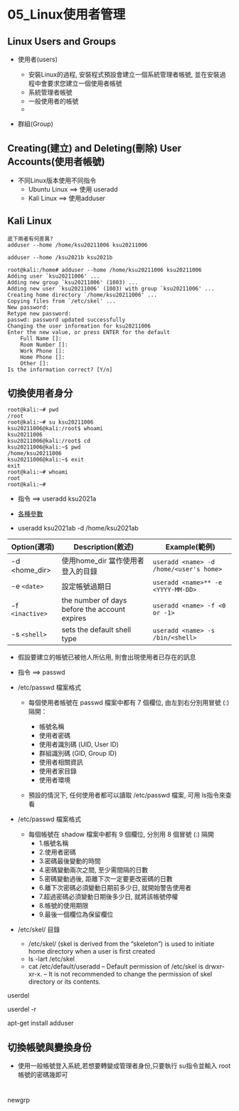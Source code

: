 # 05_Linux使用者管理

## Linux Users and Groups

- 使用者(users)
  - 安裝Linux的過程, 安裝程式預設會建立一個系統管理者帳號, 並在安裝過程中會要求您建立一個使用者帳號
  - 系統管理者帳號
  - 一般使用者的帳號  
  - 
 

- 群組(Group)
 
 
## Creating(建立) and Deleting(刪除) User Accounts(使用者帳號)
- 不同Linux版本使用不同指令
  - Ubuntu Linux  ==> 使用 useradd
  - Kali Linux  ==> 使用adduser

## Kali Linux
```
底下兩者有何差異?
adduser --home /home/ksu20211006 ksu20211006

adduser --home /ksu2021b ksu2021b
```
```
root@kali:/home# adduser --home /home/ksu20211006 ksu20211006
Adding user `ksu20211006' ...
Adding new group `ksu20211006' (1003) ...
Adding new user `ksu20211006' (1003) with group `ksu20211006' ...
Creating home directory `/home/ksu20211006' ...
Copying files from `/etc/skel' ...
New password: 
Retype new password: 
passwd: password updated successfully
Changing the user information for ksu20211006
Enter the new value, or press ENTER for the default
	Full Name []: 
	Room Number []: 
	Work Phone []: 
	Home Phone []: 
	Other []: 
Is the information correct? [Y/n] 

```
## 切換使用者身分
```
root@kali:~# pwd
/root
root@kali:~# su ksu20211006
ksu20211006@kali:/root$ whoami
ksu20211006
ksu20211006@kali:/root$ cd
ksu20211006@kali:~$ pwd
/home/ksu20211006
ksu20211006@kali:~$ exit
exit
root@kali:~# whoami
root
root@kali:~# 
```

- 指令 ==> useradd ksu2021a
- [各種參數](https://www.linode.com/docs/guides/linux-users-and-groups/)

- useradd ksu2021ab -d /home/ksu2021ab
  
| Option(選項)|	Description(敘述)|	Example(範例)|
| ----| ------| ------|
|-d <home_dir>|	使用home_dir 當作使用者登入的目錄	|`useradd <name> -d /home/<user's home>`|
| -e `<date>`|	設定帳號過期日|`useradd <name>** -e <YYYY-MM-DD>` |
|-f `<inactive>`|	the number of days before the account expires|`useradd <name> -f <0 or -1>`|
|-s `<shell>`|	sets the default shell type|`useradd <name> -s /bin/<shell>`|

- 假設要建立的帳號已被他人所佔用, 則會出現使用者已存在的訊息

- 指令 ==> passwd <username>  

- /etc/passwd 檔案格式
  - 每個使用者帳號在 passwd 檔案中都有 7 個欄位, 由左到右分別用冒號 (:) 隔開：
    - 帳號名稱
    - 使用者密碼
    - 使用者識別碼 (UID, User ID)
    - 群組識別碼 (GID, Group ID)
    - 使用者相關資訊
    - 使用者家目錄
    - 使用者環境

  - 預設的情況下, 任何使用者都可以讀取 /etc/passwd 檔案, 可用 ls指令來查看

- /etc/passwd 檔案格式
  - 每個帳號在 shadow 檔案中都有 9 個欄位, 分別用 8 個冒號 (:) 隔開
    - 1.帳號名稱
    - 2.使用者密碼
    - 3.密碼最後變動的時間
    - 4.密碼變動兩次之間, 至少需間隔的日數
    - 5.密碼變動過後, 距離下次一定要更改密碼的日數
    - 6.離下次密碼必須變動日期前多少日, 就開始警告使用者
    - 7.超過密碼必須變動日期後多少日, 就將該帳號停權
    - 8.帳號的使用期限
    - 9.最後一個欄位為保留欄位

  
- /etc/skel/ 目錄
  - /etc/skel/ (skel is derived from the “skeleton”) is used to initiate home directory when a user is first created
  - ls -lart /etc/skel 
  - cat /etc/default/useradd
  – Default permission of /etc/skel is drwxr-xr-x.
  – It is not recommended to change the permission of skel directory or its contents.

userdel <name>

userdel -r <name>
  
apt-get install adduser

## 切換帳號與變換身份

  - 使用一般帳號登入系統,若想要轉變成管理者身份,只要執行 su指令並輸入 root 帳號的密碼幾即可 
  
  
# 
newgrp <marketing>
